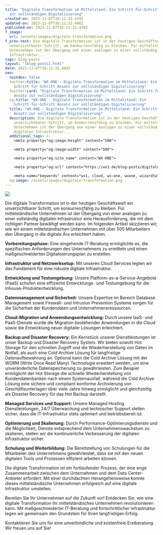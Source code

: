 ```yaml
---
title: "Digitale Transformation im Mittelstand: Ein Schritt-für-Schritt Ansatz
  zur vollständigen Digitalisierung"
created-on: 2023-11-07T16:11:32.424Z
updated-on: 2023-11-07T16:11:32.446Z
published-on: 2023-11-07T16:11:32.470Z
f_image:
  url: /assets/images/digitale-transformation.png
f_prev-text: Die digitale Transformation ist in der heutigen Geschäftswelt ein
  unverzichtbarer Schritt, um konkurrenzfähig zu bleiben. Für mittelständische
  Unternehmen ist der Übergang von einer analogen zu einer vollständig digitalen
  Infrastruktur...
tags: blog-posts
layout: "[blog-posts].html"
date: 2023-11-07T16:11:32.484Z
seo:
  noindex: false
  twitter:title: "WX-ONE - Digitale Transformation im Mittelstand: Ein
    Schritt-für-Schritt Ansatz zur vollständigen Digitalisierung"
  twitter:card: "Digitale Transformation im Mittelstand: Ein Schritt-für-Schritt
    Ansatz zur vollständigen Digitalisierung"
  og:title: "WX-ONE - Digitale Transformation im Mittelstand: Ein
    Schritt-für-Schritt Ansatz zur vollständigen Digitalisierung"
  title: "WX-ONE - Digitale Transformation im Mittelstand: Ein Schritt-für-Schritt
    Ansatz zur vollständigen Digitalisierung"
  description: Die digitale Transformation ist in der heutigen Geschäftswelt ein
    unverzichtbarer Schritt, um konkurrenzfähig zu bleiben. Für mittelständische
    Unternehmen ist der Übergang von einer analogen zu einer vollständig
    digitalen Infrastruktur...
  additional_tags: >-
    <meta property="og:image:height" content="500">

    <meta property="og:image:width" content="500">

    <meta property="og:site_name" content="WX-ONE">

    <meta property="og:url" content="https://wx1.de/blog-posts/digitale-transformation-im-mittelstand-ein-schritt-f%C3%BCr-schritt-ansatz-zur-vollst%C3%A4ndigen-digitalisierung/">

    <meta name="keywords" content="wx1, cloud, wx-one, wxone, wizardtales, iaas, saas, paas, kubernetes, infrastructure, datacenter, csp, digitalisierung">
  og:image: /assets/images/digitale-transformation.png
---
```

![](/assets/images/digitale-transformation.png)

Die digitale Transformation ist in der heutigen Geschäftswelt ein unverzichtbarer Schritt, um konkurrenzfähig zu bleiben. Für mittelständische Unternehmen ist der Übergang von einer analogen zu einer vollständig digitalen Infrastruktur eine Herausforderung, die mit dem richtigen Partner bewältigt werden kann. Im folgenden Artikel skizzieren wir, wie wir einem mittelständischen Unternehmen mit über 500 Mitarbeitern den Übergang in die digitale Ära erleichtert haben.

**Vorbereitungsphase:** Eine eingehende IT-Beratung ermöglichte es, die spezifischen Anforderungen des Unternehmens zu ermitteln und einen maßgeschneiderten Digitalisierungsplan zu erstellen.

**Infrastruktur und Netzwerksetup:** Mit unseren Cloud Services legten wir das Fundament für eine robuste digitale Infrastruktur.

**Entwicklung und Testumgebung:** Unsere Platform-as-a-Service-Angebote (PaaS) schufen eine effiziente Entwicklungs- und Testumgebung für die Inhouse-Produktentwicklung.

**Datenmanagement und Sicherheit:** Unsere Expertise im Bereich Database Management sowie Firewall- und Intrusion Prevention Systeme sorgen für die Sicherheit der Kundendaten und Unternehmensressourcen.

**Cloud-Migration und Anwendungsentwicklung:** Durch unsere IaaS- und PaaS-Dienste wurde die Migration bestehender Anwendungen in die Cloud sowie die Entwicklung neuer digitaler Lösungen erleichtert.

**Backup und Disaster Recovery:** Ein Kernstück unserer Dienstleistungen ist unser Backup und Disaster Recovery System. Wir bieten sowohl Hot Storage für den schnellen Zugriff und die Wiederherstellung von Daten im Notfall, als auch eine Cold Archive Lösung für langfristige Datenaufbewahrung an. Optional kann die Cold Archive Lösung mit der WORM (Write Once Read Many) Technologie erweitert werden, um eine unveränderliche Datenspeicherung zu gewährleisten. Zum Beispiel ermöglicht der Hot Storage die schnelle Wiederherstellung von Kundendatenbanken nach einem Systemausfall, während die Cold Archive Lösung eine sichere und compliant-konforme Archivierung von Geschäftsunterlagen über viele Jahre hinweg ermöglicht und gleichzeitig als Disaster Recovery für das Hot Backup darstellt.

**Managed Services und Support:** Unsere Managed Hosting Dienstleistungen, 24/7 Überwachung und technischer Support stellen sicher, dass die IT-Infrastruktur stets optimiert und betriebsbereit ist.

**Optimierung und Skalierung:** Durch Performance-Optimierungsdienste und die Möglichkeit, Dienste entsprechend dem Unternehmenswachstum zu skalieren, stellen wir die kontinuierliche Verbesserung der digitalen Infrastruktur sicher.

**Schulung und Weiterbildung:** Die Bereitstellung von Schulungen für die Mitarbeiter des Unternehmens gewährleistet, dass sie mit den neuen digitalen Tools und Prozessen effizient arbeiten können.

Die digitale Transformation ist ein fortlaufender Prozess, der eine enge Zusammenarbeit zwischen dem Unternehmen und dem Data Center-Anbieter erfordert. Mit einer durchdachten Herangehensweise konnte dieses mittelständische Unternehmen erfolgreich auf eine digitale Infrastruktur umstellen.

Bereiten Sie Ihr Unternehmen auf die Zukunft vor! Entdecken Sie, wie eine digitale Transformation Ihr mittelständisches Unternehmen revolutionieren kann. Mit maßgeschneiderter IT-Beratung und fortschrittlicher Infrastruktur legen wir gemeinsam den Grundstein für Ihren langfristigen Erfolg.

Kontaktieren Sie uns für eine unverbindliche und kostenfreie Erstberatung. Wir freuen uns auf Sie!